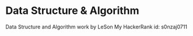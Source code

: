 # Data Structure & Algorithm
Data Structure and Algorithm work by LeSon
My HackerRank id: s0nzaj0711
